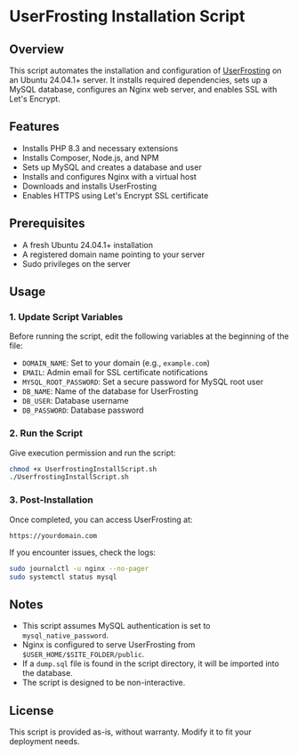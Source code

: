 # UserFrosting Installation Script

## Overview
This script automates the installation and configuration of [UserFrosting](https://www.userfrosting.com/) on an Ubuntu 24.04.1+ server. It installs required dependencies, sets up a MySQL database, configures an Nginx web server, and enables SSL with Let's Encrypt.

## Features
- Installs PHP 8.3 and necessary extensions
- Installs Composer, Node.js, and NPM
- Sets up MySQL and creates a database and user
- Installs and configures Nginx with a virtual host
- Downloads and installs UserFrosting
- Enables HTTPS using Let's Encrypt SSL certificate

## Prerequisites
- A fresh Ubuntu 24.04.1+ installation
- A registered domain name pointing to your server
- Sudo privileges on the server

## Usage
### 1. Update Script Variables
Before running the script, edit the following variables at the beginning of the file:
- `DOMAIN_NAME`: Set to your domain (e.g., `example.com`)
- `EMAIL`: Admin email for SSL certificate notifications
- `MYSQL_ROOT_PASSWORD`: Set a secure password for MySQL root user
- `DB_NAME`: Name of the database for UserFrosting
- `DB_USER`: Database username
- `DB_PASSWORD`: Database password

### 2. Run the Script
Give execution permission and run the script:
```bash
chmod +x UserfrostingInstallScript.sh
./UserfrostingInstallScript.sh
```

### 3. Post-Installation
Once completed, you can access UserFrosting at:
```
https://yourdomain.com
```
If you encounter issues, check the logs:
```bash
sudo journalctl -u nginx --no-pager
sudo systemctl status mysql
```

## Notes
- This script assumes MySQL authentication is set to `mysql_native_password`.
- Nginx is configured to serve UserFrosting from `$USER_HOME/$SITE_FOLDER/public`.
- If a `dump.sql` file is found in the script directory, it will be imported into the database.
- The script is designed to be non-interactive.

## License
This script is provided as-is, without warranty. Modify it to fit your deployment needs.


